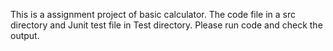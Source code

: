 This is a assignment project of basic calculator. The code file in a src directory and Junit test file in Test directory. Please run code and check the output.
